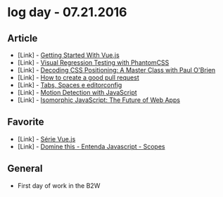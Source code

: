 # log day - 07.21.2016

## Article

- \[Link\] - [Getting Started With Vue.js](https://www.sitepoint.com/getting-started-with-vue-js/)
- \[Link\] - [Visual Regression Testing with PhantomCSS](https://www.sitepoint.com/visual-regression-testing-with-phantomcss/)
- \[Link\] - [Decoding CSS Positioning: A Master Class with Paul O'Brien](https://www.sitepoint.com/decoding-css-positioning/)
- \[Link\] - [How to create a good pull request](https://blog.alphasmanifesto.com/2016/07/11/how-to-create-a-good-pull-request/)
- \[Link\] - [Tabs, Spaces e editorconfig](https://medium.com/@thassiov/tabs-spaces-e-editorconfig-9825e157e05#.t8kf2im1x)
- \[Link\] - [Motion Detection with JavaScript](http://codersblock.com/blog/motion-detection-with-javascript/)
- \[Link\] - [Isomorphic JavaScript: The Future of Web Apps](http://nerds.airbnb.com/isomorphic-javascript-future-web-apps/)


## Favorite

- \[Link\] - [Série Vue.js ](http://www.vedcasts.com.br/series/vuejs)
- \[Link\] - [Domine this - Entenda Javascript - Scopes](https://codecasts.com.br/lesson/domine-this-01-scopes)


## General

- First day of work in the B2W
